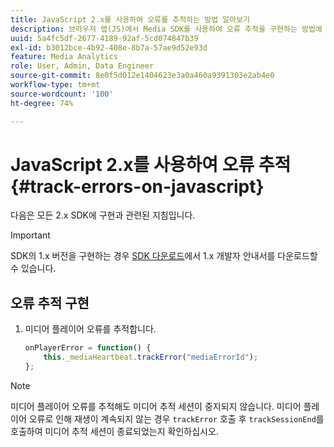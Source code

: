 ```yaml
---
title: JavaScript 2.x를 사용하여 오류를 추적하는 방법 알아보기
description: 브라우저 앱(JS)에서 Media SDK를 사용하여 오류 추적을 구현하는 방법에 대해 알아봅니다.
uuid: 5a4fc5df-2677-4189-92af-5cd074847b39
exl-id: b3012bce-4b92-408e-8b7a-57ae9d52e93d
feature: Media Analytics
role: User, Admin, Data Engineer
source-git-commit: 8e0f5d012e1404623e3a0a460a9391303e2ab4e0
workflow-type: tm+mt
source-wordcount: '100'
ht-degree: 74%

---
```


# JavaScript 2.x를 사용하여 오류 추적{#track-errors-on-javascript}

다음은 모든 2.x SDK에 구현과 관련된 지침입니다.

>[!IMPORTANT]
>
>SDK의 1.x 버전을 구현하는 경우 [SDK 다운로드](/help/sdk-implement/download-sdks.md)에서 1.x 개발자 안내서를 다운로드할 수 있습니다.

## 오류 추적 구현

1. 미디어 플레이어 오류를 추적합니다.

   ```js
   onPlayerError = function() {
       this._mediaHeartbeat.trackError("mediaErrorId");
   };
   ```

>[!NOTE]
>
>미디어 플레이어 오류를 추적해도 미디어 추적 세션이 중지되지 않습니다. 미디어 플레이어 오류로 인해 재생이 계속되지 않는 경우 `trackError` 호출 후 `trackSessionEnd`를 호출하여 미디어 추적 세션이 종료되었는지 확인하십시오.
